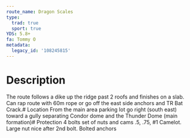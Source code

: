 ```yaml
---
route_name: Dragon Scales
type:
  trad: true
  sport: true
YDS: 5.8+
fa: Tommy O
metadata:
  legacy_id: '108245815'
---
```

# Description
The route follows a dike up the ridge past 2 roofs and finishes on a slab.  Can rap route with 60m rope or go off the east side anchors and TR Bat Crack.# Location
From the main area parking lot go right (south east) toward a gully separating Condor dome and the Thunder Dome (main formation)# Protection
4 bolts set of nuts and cams .5, .75, #1 Camelot.  Large nut nice after 2nd bolt. Bolted anchors